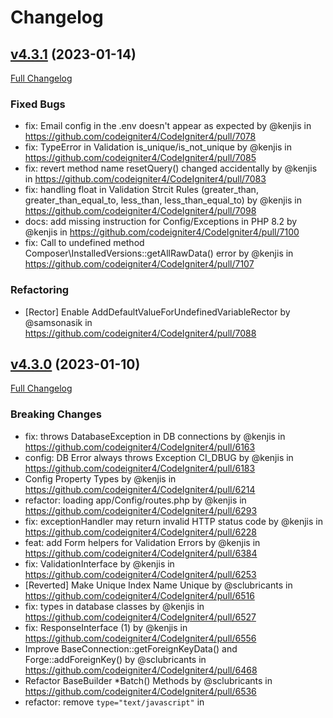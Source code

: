 # Changelog

## [v4.3.1](https://github.com/codeigniter4/CodeIgniter4/tree/v4.3.1) (2023-01-14)
[Full Changelog](https://github.com/codeigniter4/CodeIgniter4/compare/v4.3.0...v4.3.1)

### Fixed Bugs

* fix: Email config in the .env doesn't appear as expected by @kenjis in https://github.com/codeigniter4/CodeIgniter4/pull/7078
* fix: TypeError in Validation is_unique/is_not_unique by @kenjis in https://github.com/codeigniter4/CodeIgniter4/pull/7085
* fix: revert method name resetQuery() changed accidentally by @kenjis in https://github.com/codeigniter4/CodeIgniter4/pull/7083
* fix: handling float in Validation Strcit Rules (greater_than, greater_than_equal_to, less_than, less_than_equal_to) by @kenjis in https://github.com/codeigniter4/CodeIgniter4/pull/7098
* docs: add missing instruction for Config/Exceptions in PHP 8.2 by @kenjis in https://github.com/codeigniter4/CodeIgniter4/pull/7100
* fix: Call to undefined method Composer\InstalledVersions::getAllRawData() error by @kenjis in https://github.com/codeigniter4/CodeIgniter4/pull/7107

### Refactoring

* [Rector] Enable AddDefaultValueForUndefinedVariableRector by @samsonasik in https://github.com/codeigniter4/CodeIgniter4/pull/7088

## [v4.3.0](https://github.com/codeigniter4/CodeIgniter4/tree/v4.3.0) (2023-01-10)
[Full Changelog](https://github.com/codeigniter4/CodeIgniter4/compare/v4.2.12...v4.3.0)

### Breaking Changes

* fix: throws DatabaseException in DB connections by @kenjis in https://github.com/codeigniter4/CodeIgniter4/pull/6163
* config: DB Error always throws Exception CI_DBUG by @kenjis in https://github.com/codeigniter4/CodeIgniter4/pull/6183
* Config Property Types by @kenjis in https://github.com/codeigniter4/CodeIgniter4/pull/6214
* refactor: loading app/Config/routes.php by @kenjis in https://github.com/codeigniter4/CodeIgniter4/pull/6293
* fix: exceptionHandler may return invalid HTTP status code by @kenjis in https://github.com/codeigniter4/CodeIgniter4/pull/6228
* feat: add Form helpers for Validation Errors by @kenjis in https://github.com/codeigniter4/CodeIgniter4/pull/6384
* fix: ValidationInterface by @kenjis in https://github.com/codeigniter4/CodeIgniter4/pull/6253
* [Reverted] Make Unique Index Name Unique by @sclubricants in https://github.com/codeigniter4/CodeIgniter4/pull/6516
* fix: types in database classes by @kenjis in https://github.com/codeigniter4/CodeIgniter4/pull/6527
* fix: ResponseInterface (1) by @kenjis in https://github.com/codeigniter4/CodeIgniter4/pull/6556
* Improve BaseConnection::getForeignKeyData() and Forge::addForeignKey() by @sclubricants in https://github.com/codeigniter4/CodeIgniter4/pull/6468
* Refactor BaseBuilder *Batch() Methods by @sclubricants in https://github.com/codeigniter4/CodeIgniter4/pull/6536
* refactor: remove `type="text/javascript"` in <script> tag by @kenjis in https://github.com/codeigniter4/CodeIgniter4/pull/6606
* fix: ResponseInterface (2) by @kenjis in https://github.com/codeigniter4/CodeIgniter4/pull/6569
* Add ability to set index names by @sclubricants in https://github.com/codeigniter4/CodeIgniter4/pull/6552
* fix: MessageInterface inheritance by @MGatner in https://github.com/codeigniter4/CodeIgniter4/pull/6695
* fix: add missing getProtocolVersion() in MessageInterface by @kenjis in https://github.com/codeigniter4/CodeIgniter4/pull/6702
* Add Forge::processIndexes() to create indexes on existing table by @sclubricants in https://github.com/codeigniter4/CodeIgniter4/pull/6676
* fix: add missing ResultInterface::getNumRows() by @kenjis in https://github.com/codeigniter4/CodeIgniter4/pull/6778
* feat: add OutgoingRequestInterface by @kenjis in https://github.com/codeigniter4/CodeIgniter4/pull/6698
* fix: make Time immutable by @kenjis in https://github.com/codeigniter4/CodeIgniter4/pull/6771
* feat: disallow `Model::update()` without WHERE clause by @kenjis in https://github.com/codeigniter4/CodeIgniter4/pull/6883
* feat: do not throw exceptions during transactions by default by @kenjis in https://github.com/codeigniter4/CodeIgniter4/pull/6917
* fix: don't change the variable type and filter all values in JSON request by @michalsn in https://github.com/codeigniter4/CodeIgniter4/pull/6954

### Fixed Bugs

* fix: SecurityException's HTTP status code by @kenjis in https://github.com/codeigniter4/CodeIgniter4/pull/6408
* Fix UpsertTest::testUpsertWithMultipleSet by @sclubricants in https://github.com/codeigniter4/CodeIgniter4/pull/6692
* fix: support for assigning extra data for the view() method in controlled cells by @michalsn in https://github.com/codeigniter4/CodeIgniter4/pull/6681
* Fix testMode() with upsert() and getCompiledUpsert() by @sclubricants in https://github.com/codeigniter4/CodeIgniter4/pull/6697
* Fix BaseBuilder setAlias() and RawSql use with key value pairs by @sclubricants in https://github.com/codeigniter4/CodeIgniter4/pull/6741
* fix: BasePreparedQuery class to return boolean values for write-type queries by @michalsn in https://github.com/codeigniter4/CodeIgniter4/pull/6750
* fix: Time::now() does not respect timezone when using setTestNow() by @kenjis in https://github.com/codeigniter4/CodeIgniter4/pull/6752
* fix: remove CI_DEBUG check in Model by @kenjis in https://github.com/codeigniter4/CodeIgniter4/pull/6863
* fix: BaseBuilder::getOperator() doesn't recognize LIKE operator in array expression by @kenjis in https://github.com/codeigniter4/CodeIgniter4/pull/6986
* fix: Honeypot field appears when CSP is enabled by @kenjis in https://github.com/codeigniter4/CodeIgniter4/pull/7029

### Enhancements

* Feature: Adding StreamFilterTrait by @iRedds in https://github.com/codeigniter4/CodeIgniter4/pull/6112
* feat: add routes useSupportedLocalesOnly property by @pjsde in https://github.com/codeigniter4/CodeIgniter4/pull/6073
* Feat add events for insertBatch()/updateBatch() by @pjsde in https://github.com/codeigniter4/CodeIgniter4/pull/6125
* feat: improve namespaces command by @kenjis in https://github.com/codeigniter4/CodeIgniter4/pull/6142
* feat: add method to insert empty data in Model by @kenjis in https://github.com/codeigniter4/CodeIgniter4/pull/6109
* feat: Autoloader::sanitizeFilename() throws Exception by @kenjis in https://github.com/codeigniter4/CodeIgniter4/pull/6193
* Language: Make production error message translatable (replaces #6197) by @sba in https://github.com/codeigniter4/CodeIgniter4/pull/6235
* feat: add methods to modify files in Publisher by @kenjis in https://github.com/codeigniter4/CodeIgniter4/pull/6133
* SQLite3 Connection getIndexData() by @sclubricants in https://github.com/codeigniter4/CodeIgniter4/pull/6221
* feat: `spark filter:check` command by @kenjis in https://github.com/codeigniter4/CodeIgniter4/pull/6283
* feat: Encryption CI3 compatibility by @kenjis in https://github.com/codeigniter4/CodeIgniter4/pull/6277
* feat: `spark routes` shows route name by @kenjis in https://github.com/codeigniter4/CodeIgniter4/pull/6271
* error_404.php translation and design by @sba in https://github.com/codeigniter4/CodeIgniter4/pull/6288
* feat: make `CLI::input()` testable by @kenjis in https://github.com/codeigniter4/CodeIgniter4/pull/6335
* Feature for Timer to measure callable performance by @rumpfc in https://github.com/codeigniter4/CodeIgniter4/pull/6321
* feat: add IntBoolCast for Entity by @kenjis in https://github.com/codeigniter4/CodeIgniter4/pull/6348
* Add new method `promptByMultipleKeys()` in CLI class by @rivalarya in https://github.com/codeigniter4/CodeIgniter4/pull/6302
* Allow calling help info using `spark --help` by @paulbalandan in https://github.com/codeigniter4/CodeIgniter4/pull/6383
* feat: autoload helpers by @kenjis in https://github.com/codeigniter4/CodeIgniter4/pull/6397
* Add RawSql to BaseConnection->escape() by @sclubricants in https://github.com/codeigniter4/CodeIgniter4/pull/6332
* feat: add locale param to `route_to()` by @kenjis in https://github.com/codeigniter4/CodeIgniter4/pull/6448
* Postgre & SQLSRV - Should Never Have A Field Length For TEXT by @sclubricants in https://github.com/codeigniter4/CodeIgniter4/pull/6405
* [4.3] Fix tests. Changed StreamFilterTrait and CITestStreamFilter. by @iRedds in https://github.com/codeigniter4/CodeIgniter4/pull/6450
* Create Forge::dropPrimaryKey() by @sclubricants in https://github.com/codeigniter4/CodeIgniter4/pull/6488
* feat: add manual config for Composer package auto-discovery by @kenjis in https://github.com/codeigniter4/CodeIgniter4/pull/6503
* Added view() method to route collections by @kenjis in https://github.com/codeigniter4/CodeIgniter4/pull/6568
* When/WhenNot methods for db in a trait by @lonnieezell in https://github.com/codeigniter4/CodeIgniter4/pull/6574
* Allow Cells to be auto-located within */Cells directories by @lonnieezell in https://github.com/codeigniter4/CodeIgniter4/pull/6601
* Decamelize function by @lonnieezell in https://github.com/codeigniter4/CodeIgniter4/pull/6615
* feat: Controlled Cells by @lonnieezell in https://github.com/codeigniter4/CodeIgniter4/pull/6620
* Allow HTTP/3 to work and not be blocked. by @lonnieezell in https://github.com/codeigniter4/CodeIgniter4/pull/6595
* feat: add method to disable controller filters by @kenjis in https://github.com/codeigniter4/CodeIgniter4/pull/6652
* feat: implementation option http2 in `CURLRequest` by @ddevsr in https://github.com/codeigniter4/CodeIgniter4/pull/6679
* Add BaseBuilder::upsert() and BaseBuilder::upsertBatch() by @sclubricants in https://github.com/codeigniter4/CodeIgniter4/pull/6600
* Deallocate prepared statements by @fpoy in https://github.com/codeigniter4/CodeIgniter4/pull/6665
* feat: Check logs against parts of the message only by @paulbalandan in https://github.com/codeigniter4/CodeIgniter4/pull/6704
* feat: Opt-in logging of deprecations by @paulbalandan in https://github.com/codeigniter4/CodeIgniter4/pull/6705
* feat: void element tags in helpers are selectable between `>` and `/>` by @ddevsr in https://github.com/codeigniter4/CodeIgniter4/pull/6789
* feat: add $allowedHostnames for multiple domain support by @kenjis in https://github.com/codeigniter4/CodeIgniter4/pull/6785
* new make:cell command  by @lonnieezell in https://github.com/codeigniter4/CodeIgniter4/pull/6864
* Add BaseBuilder::deleteBatch() by @sclubricants in https://github.com/codeigniter4/CodeIgniter4/pull/6734
* Update Kint to 5.0.1 by @kenjis in https://github.com/codeigniter4/CodeIgniter4/pull/6893
* Add `is_windows()` global function by @paulbalandan in https://github.com/codeigniter4/CodeIgniter4/pull/6884
* fix: HTML output by @kenjis in https://github.com/codeigniter4/CodeIgniter4/pull/6899
* feat: add SQLite3 Config busyTimeout by @kenjis in https://github.com/codeigniter4/CodeIgniter4/pull/6939
* insertBatch updateBatch upsertBatch deleteBatch from query by @sclubricants in https://github.com/codeigniter4/CodeIgniter4/pull/6689
* feat: add IncomingRequest::getRawInputVar() method by @michalsn in https://github.com/codeigniter4/CodeIgniter4/pull/6943
* feat: add closure validation rule by @kenjis in https://github.com/codeigniter4/CodeIgniter4/pull/6951
* refactor: add Config\Session by @kenjis in https://github.com/codeigniter4/CodeIgniter4/pull/6989
* feat: add IncomingRequest::is() method by @kenjis in https://github.com/codeigniter4/CodeIgniter4/pull/6995
* feat: `spark routes` option to sort by handler by @kenjis in https://github.com/codeigniter4/CodeIgniter4/pull/7015

### Refactoring

* Extracting the call handler for Spark commands from kernel. by @iRedds in https://github.com/codeigniter4/CodeIgniter4/pull/6110
* chore: move Kint to `require-dev` by @kenjis in https://github.com/codeigniter4/CodeIgniter4/pull/6449
* Improve `BaseBuilder::updateBatch()` SQL by @sclubricants in https://github.com/codeigniter4/CodeIgniter4/pull/6373
* refactor: to fix psalm errors by @kenjis in https://github.com/codeigniter4/CodeIgniter4/pull/6535
* Add template types to `Connection` by @paulbalandan in https://github.com/codeigniter4/CodeIgniter4/pull/6709
* refactor: around URI by @kenjis in https://github.com/codeigniter4/CodeIgniter4/pull/6784
* Add template types to Result by @paulbalandan in https://github.com/codeigniter4/CodeIgniter4/pull/6749
* refactor: make now() testable by @kenjis in https://github.com/codeigniter4/CodeIgniter4/pull/6753
* refactor: remove Workaround for Faker deprecation errors in PHP 8.2 by @kenjis in https://github.com/codeigniter4/CodeIgniter4/pull/6987
* refactor: to fix psalm error by @kenjis in https://github.com/codeigniter4/CodeIgniter4/pull/6999

## [v4.2.12](https://github.com/codeigniter4/CodeIgniter4/tree/v4.2.12) (2023-01-09)
[Full Changelog](https://github.com/codeigniter4/CodeIgniter4/compare/v4.2.11...v4.2.12)

### Fixed Bugs
* docs: fix request.rst by @kenjis in https://github.com/codeigniter4/CodeIgniter4/pull/7014
* fix: `link_tag()` missing `type="application/rss+xml"` by @kenjis in https://github.com/codeigniter4/CodeIgniter4/pull/7022
* fix: Request::getIPaddress() causes error on CLI by @kenjis in https://github.com/codeigniter4/CodeIgniter4/pull/7030
* docs: fix upgrade_database.rst by @kenjis in https://github.com/codeigniter4/CodeIgniter4/pull/7036
* fix: `spark migrate:status` shows incorrect filename when format is `Y_m_d_His_` by @kenjis in https://github.com/codeigniter4/CodeIgniter4/pull/7038
* fix: Model::save() object when useAutoIncrement is disabled by @michalsn in https://github.com/codeigniter4/CodeIgniter4/pull/7042
* fix: define of STDOUT in CLI init() method by @jozefrebjak in https://github.com/codeigniter4/CodeIgniter4/pull/7052
* fix: change `getFile()` function of \CodeIgniter\Events\Events to static. by @ping-yee in https://github.com/codeigniter4/CodeIgniter4/pull/7046
* fix: [Email] add fallback to use gethostname() by @kenjis in https://github.com/codeigniter4/CodeIgniter4/pull/7053
* Fixing bug with legacy autoRoute when testing by @baycik in https://github.com/codeigniter4/CodeIgniter4/pull/7060

### Refactoring
* refactor: RequestTrait by rector by @kenjis in https://github.com/codeigniter4/CodeIgniter4/pull/7006
* refactor: update sass output by @kenjis in https://github.com/codeigniter4/CodeIgniter4/pull/7026

## [v4.2.11](https://github.com/codeigniter4/CodeIgniter4/tree/v4.2.11) (2022-12-21)
[Full Changelog](https://github.com/codeigniter4/CodeIgniter4/compare/v4.2.10...v4.2.11)

### SECURITY
* *Attackers may spoof IP address when using proxy* was fixed. See the [Security advisory](https://github.com/codeigniter4/CodeIgniter4/security/advisories/GHSA-ghw3-5qvm-3mqc) for more information.
* *Potential Session Handlers Vulnerability* was fixed. See the [Security advisory](https://github.com/codeigniter4/CodeIgniter4/security/advisories/GHSA-6cq5-8cj7-g558) for more information.

### Fixed Bugs
* fix:  Request::getIPAddress() by @kenjis in https://github.com/codeigniter4/CodeIgniter4/pull/6820
* fix: Model cannot insert when $useAutoIncrement is false by @kenjis in https://github.com/codeigniter4/CodeIgniter4/pull/6827
* fix: View Parser regexp does not support UTF-8 by @kenjis in https://github.com/codeigniter4/CodeIgniter4/pull/6835
* Handle key generation when key is not present in .env by @paulbalandan in https://github.com/codeigniter4/CodeIgniter4/pull/6839
* Fix: Controller Test withBody() by @MGatner in https://github.com/codeigniter4/CodeIgniter4/pull/6843
* fix: body assigned via options array in CURLRequest class by @michalsn in https://github.com/codeigniter4/CodeIgniter4/pull/6854
* Fix CreateDatabase leaving altered database config in connection by @paulbalandan in https://github.com/codeigniter4/CodeIgniter4/pull/6856
* fix: cast to string all values except arrays in Header class by @michalsn in https://github.com/codeigniter4/CodeIgniter4/pull/6862
* add missing @method Query grouping in Model by @paul45 in https://github.com/codeigniter4/CodeIgniter4/pull/6874
* fix: `composer update` might cause error "Failed to open directory" by @LeMyst in https://github.com/codeigniter4/CodeIgniter4/pull/6833
* fix: required PHP extentions by @kenjis in https://github.com/codeigniter4/CodeIgniter4/pull/6897
* fix: Use Services for the FeatureTestTrait request. by @lonnieezell in https://github.com/codeigniter4/CodeIgniter4/pull/6966
* fix: FileLocator::locateFile() bug with a similar namespace name by @michalsn in https://github.com/codeigniter4/CodeIgniter4/pull/6964
* fix: socket connection in RedisHandler class by @michalsn in https://github.com/codeigniter4/CodeIgniter4/pull/6972
* fix: `spark namespaces` cannot show a namespace with mutilple paths by @kenjis in https://github.com/codeigniter4/CodeIgniter4/pull/6977
* fix: Undefined constant "CodeIgniter\Debug\VENDORPATH" by @kenjis in https://github.com/codeigniter4/CodeIgniter4/pull/6985
* fix: large HTTP input crashes framework by @kenjis in https://github.com/codeigniter4/CodeIgniter4/pull/6984
* fix: empty paths for `rewrite.php` by @datamweb in https://github.com/codeigniter4/CodeIgniter4/pull/6991
* fix: `PHPStan` $cols not defined in `CLI` by @ddevsr in https://github.com/codeigniter4/CodeIgniter4/pull/6994
* Fix MigrationRunnerTest for Windows by @paulbalandan in https://github.com/codeigniter4/CodeIgniter4/pull/6855
* fix: turn off `Xdebug` note when running phpstan by @ddevsr in https://github.com/codeigniter4/CodeIgniter4/pull/6851
* Fix ShowTableInfoTest to pass on Windows by @paulbalandan in https://github.com/codeigniter4/CodeIgniter4/pull/6853
* Fix MigrateStatusTest for Windows by @paulbalandan in https://github.com/codeigniter4/CodeIgniter4/pull/6866
* Fix ShowTableInfoTest when migration records are numerous by @paulbalandan in https://github.com/codeigniter4/CodeIgniter4/pull/6868
* Fix CreateDatabaseTest to not leave database by @paulbalandan in https://github.com/codeigniter4/CodeIgniter4/pull/6867
* Fix coverage merge warning by @paulbalandan in https://github.com/codeigniter4/CodeIgniter4/pull/6885
* fix: replace tabs to spaces  by @zl59503020 in https://github.com/codeigniter4/CodeIgniter4/pull/6898
* fix: slack links by @kenjis in https://github.com/codeigniter4/CodeIgniter4/pull/6907
* Fix typo in database/queries.rst by @philFernandez in https://github.com/codeigniter4/CodeIgniter4/pull/6920
* Fix testInsertWithSetAndEscape to make not time dependent by @sclubricants in https://github.com/codeigniter4/CodeIgniter4/pull/6974
* fix: remove unnecessary global variables in rewrite.php by @kenjis in https://github.com/codeigniter4/CodeIgniter4/pull/6973

## [v4.2.10](https://github.com/codeigniter4/CodeIgniter4/tree/v4.2.10) (2022-11-05)
[Full Changelog](https://github.com/codeigniter4/CodeIgniter4/compare/v4.2.9...v4.2.10)

### Fixed Bugs
* docs: fix PHPDoc types in Session by @kenjis in https://github.com/codeigniter4/CodeIgniter4/pull/6796
* fix: output "0" at the end of toolbar js when Kint::$enabled_mode is false by @kenjis in https://github.com/codeigniter4/CodeIgniter4/pull/6809

### Refactoring
* Refactor assertHeaderEmitted and assertHeaderNotEmitted by @paulbalandan in https://github.com/codeigniter4/CodeIgniter4/pull/6806
* fix: variable types for PHPStan 1.9.0 by @kenjis in https://github.com/codeigniter4/CodeIgniter4/pull/6810

## [v4.2.9](https://github.com/codeigniter4/CodeIgniter4/tree/v4.2.9) (2022-10-30)
[Full Changelog](https://github.com/codeigniter4/CodeIgniter4/compare/v4.2.8...v4.2.9)

**Hotfix release to fix PHPUnit errors (see https://github.com/codeigniter4/CodeIgniter4/pull/6794)**

## [v4.2.8](https://github.com/codeigniter4/CodeIgniter4/tree/v4.2.8) (2022-10-30)
[Full Changelog](https://github.com/codeigniter4/CodeIgniter4/compare/v4.2.7...v4.2.8)

### Fixed Bugs
* Fix DotEnv class turning `export` to empty string by @paulbalandan in https://github.com/codeigniter4/CodeIgniter4/pull/6625
* Remove unneeded `$logger` property in `Session` by @paulbalandan in https://github.com/codeigniter4/CodeIgniter4/pull/6647
* fix: Add missing CLIRequest::getCookie() by @sclubricants in https://github.com/codeigniter4/CodeIgniter4/pull/6646
* fix: routes registration bug by @kenjis in https://github.com/codeigniter4/CodeIgniter4/pull/6644
* Bug: showError in CLI/BaseCommand use hardcoded error view path by @fpoy in https://github.com/codeigniter4/CodeIgniter4/pull/6657
* fix: getGetPost() and getPostGet() when index is null by @michalsn in https://github.com/codeigniter4/CodeIgniter4/pull/6675
* fix: add missing methods to BaseConnection by @kenjis in https://github.com/codeigniter4/CodeIgniter4/pull/6712
* fix: bug that esc() accepts invalid context '0' by @kenjis in https://github.com/codeigniter4/CodeIgniter4/pull/6722
* fix: [Postgres] reset binds when replace() method is called multiple times in the context by @michalsn in https://github.com/codeigniter4/CodeIgniter4/pull/6728
* fix: [SQLSRV] _getResult() return object for preparedQuery class by @michalsn in https://github.com/codeigniter4/CodeIgniter4/pull/6718
* Fix error handler callback by @paulbalandan in https://github.com/codeigniter4/CodeIgniter4/pull/6724
* bug: Supply mixin for TestResponse by @MGatner in https://github.com/codeigniter4/CodeIgniter4/pull/6756
* fix: CodeIgniter::run() doesn't respect $returnResponse by @kenjis in https://github.com/codeigniter4/CodeIgniter4/pull/6737
* Bug: ResponseTest::testSetLastModifiedWithDateTimeObject depends on time by @fpoy in https://github.com/codeigniter4/CodeIgniter4/pull/6683
* fix: workaround for Faker deprecation errors in PHP 8.2 by @kenjis in https://github.com/codeigniter4/CodeIgniter4/pull/6758
* Add .gitattributes to framework by @totoprayogo1916 in https://github.com/codeigniter4/CodeIgniter4/pull/6774
* Delete admin/module directory by @paulbalandan in https://github.com/codeigniter4/CodeIgniter4/pull/6775

## [v4.2.7](https://github.com/codeigniter4/CodeIgniter4/tree/v4.2.7) (2022-10-06)
[Full Changelog](https://github.com/codeigniter4/CodeIgniter4/compare/v4.2.6...v4.2.7)

### SECURITY
* *Secure or HttpOnly flag set in Config\Cookie is not reflected in Cookies issued* was fixed. See the [Security advisory](https://github.com/codeigniter4/CodeIgniter4/security/advisories/GHSA-745p-r637-7vvp) for more information.

### Breaking Changes
* fix: make Time::__toString() database-compatible on any locale by @kenjis in https://github.com/codeigniter4/CodeIgniter4/pull/6461
* fix: set_cookie() does not use Config\Cookie values by @kenjis in https://github.com/codeigniter4/CodeIgniter4/pull/6544
* fix: `required_without` rule logic in `Validation` class. by @ping-yee in https://github.com/codeigniter4/CodeIgniter4/pull/6589

### Fixed Bugs
* fix: typos in messages in Language/en/Email.php by @kenjis in https://github.com/codeigniter4/CodeIgniter4/pull/6517
* fix: table attribute cannot applied on td element by @ddevsr in https://github.com/codeigniter4/CodeIgniter4/pull/6538
* add: set up "script_name" to handle every request by index.php file. by @ping-yee in https://github.com/codeigniter4/CodeIgniter4/pull/6522
* fix: CSP autoNonce = false by @kenjis in https://github.com/codeigniter4/CodeIgniter4/pull/6570
* fix: inconsistent new line view in `date_helper` by @ddevsr in https://github.com/codeigniter4/CodeIgniter4/pull/6582
* fix: safe_mailto() does not work with CSP by @kenjis in https://github.com/codeigniter4/CodeIgniter4/pull/6604
* fix: script_tag() does not work with CSP by @kenjis in https://github.com/codeigniter4/CodeIgniter4/pull/6611
* fix: `$cleanValidationRules` does not work in Model updates by @kenjis in https://github.com/codeigniter4/CodeIgniter4/pull/6588
* Fixed a bug that URLs with trailing newlines do not become invalid in validation. by @ytetsuro in https://github.com/codeigniter4/CodeIgniter4/pull/6618
* fix: missing `valid_json` in Validation Language by @ddevsr in https://github.com/codeigniter4/CodeIgniter4/pull/6624
* fix: default values for Session Redis Handler by @kenjis in https://github.com/codeigniter4/CodeIgniter4/pull/6614

### Enhancements
* Update coding-standards version by @paulbalandan in https://github.com/codeigniter4/CodeIgniter4/pull/6537
* chore: update ThirdParty Kint to 4.2.2 by @kenjis in https://github.com/codeigniter4/CodeIgniter4/pull/6583

### Refactoring
* Refactor: CodeIgniter::generateCacheName() by @iRedds in https://github.com/codeigniter4/CodeIgniter4/pull/6498
* refactor: replace `global $app` with Services by @ping-yee in https://github.com/codeigniter4/CodeIgniter4/pull/6524
* refactor: small refactoring in view() by @kenjis in https://github.com/codeigniter4/CodeIgniter4/pull/6546
* refactor: replace utf8_encode() with mb_convert_encoding() by @kenjis in https://github.com/codeigniter4/CodeIgniter4/pull/6564
* refactor: make $precision int in View Filter round by @kenjis in https://github.com/codeigniter4/CodeIgniter4/pull/6566

## [v4.2.6](https://github.com/codeigniter4/CodeIgniter4/tree/v4.2.6) (2022-09-04)
[Full Changelog](https://github.com/codeigniter4/CodeIgniter4/compare/v4.2.5...v4.2.6)

### Fixed Bugs
* fix: AssertionError occurs when using Validation in CLI by @daycry in https://github.com/codeigniter4/CodeIgniter4/pull/6452
* fix: [Validation] JSON data may cause "Array to string conversion" error by @kenjis in https://github.com/codeigniter4/CodeIgniter4/pull/6467
* Fix fatal error gets turned to `0` severity on shutdown handler by @paulbalandan in https://github.com/codeigniter4/CodeIgniter4/pull/6472
* Fix redis cache increment/decrement methods by @paulbalandan in https://github.com/codeigniter4/CodeIgniter4/pull/6473
* Fix broken caching system when array of allowed parameters used by @JavaDeveloperKiev in https://github.com/codeigniter4/CodeIgniter4/pull/6475
* fix: Strict Validation Rules greater_than/less_than by @kenjis in https://github.com/codeigniter4/CodeIgniter4/pull/6492

### Refactoring
* refactor: fix PHPStan errors by @kenjis in https://github.com/codeigniter4/CodeIgniter4/pull/6470
* Bump `friendsofphp/php-cs-fixer` to `~3.11.0` by @paulbalandan in https://github.com/codeigniter4/CodeIgniter4/pull/6471
* Fix overlooked coding style violations by @paulbalandan in https://github.com/codeigniter4/CodeIgniter4/pull/6491

## [v4.2.5](https://github.com/codeigniter4/CodeIgniter4/tree/v4.2.5) (2022-08-28)
[Full Changelog](https://github.com/codeigniter4/CodeIgniter4/compare/v4.2.4...v4.2.5)

### Breaking Changes
* Add $cached param to BaseConnection::tableExists() by @sclubricants in https://github.com/codeigniter4/CodeIgniter4/pull/6364
* Fix validation custom error asterisk field by @ping-yee in https://github.com/codeigniter4/CodeIgniter4/pull/6378

### Fixed Bugs
* fix: Email class may not log an error when it fails to send by @kenjis in https://github.com/codeigniter4/CodeIgniter4/pull/6362
* fix: Response::download() causes TypeError by @kenjis in https://github.com/codeigniter4/CodeIgniter4/pull/6361
* fix: command usages by @kenjis in https://github.com/codeigniter4/CodeIgniter4/pull/6402
* Fix: The subquery adds a prefix for the table alias. by @iRedds in https://github.com/codeigniter4/CodeIgniter4/pull/6390
* Fix Sqlite Table::createTable() by @sclubricants in https://github.com/codeigniter4/CodeIgniter4/pull/6396
* docs: add missing `@method` `groupBy()` in Model by @kenjis in https://github.com/codeigniter4/CodeIgniter4/pull/6433
* fix: CLIRequest Erros in CLI by @kenjis in https://github.com/codeigniter4/CodeIgniter4/pull/6421
* fix: Call to undefined method CodeIgniter\HTTP\CLIRequest::getLocale() by @kenjis in https://github.com/codeigniter4/CodeIgniter4/pull/6442

### Enhancements
* chore: update Kint to 4.2.0 by @kenjis in https://github.com/codeigniter4/CodeIgniter4/pull/6436

### Refactoring
* refactor: add test for DownloadResponse by @kenjis in https://github.com/codeigniter4/CodeIgniter4/pull/6375
* refactor: ValidationTest by @kenjis in https://github.com/codeigniter4/CodeIgniter4/pull/6382
* refactor: remove unused `_parent_name` in BaseBuilder::objectToArray() by @kenjis in https://github.com/codeigniter4/CodeIgniter4/pull/6427
* Remove unneeded abstract `handle()` method by @paulbalandan in https://github.com/codeigniter4/CodeIgniter4/pull/6434

## [v4.2.4](https://github.com/codeigniter4/CodeIgniter4/tree/v4.2.4) (2022-08-13)
[Full Changelog](https://github.com/codeigniter4/CodeIgniter4/compare/v4.2.3...v4.2.4)

**Hotfix release to fix download errors (see https://github.com/codeigniter4/CodeIgniter4/pull/6361)**

## [v4.2.3](https://github.com/codeigniter4/CodeIgniter4/tree/v4.2.3) (2022-08-06)
[Full Changelog](https://github.com/codeigniter4/CodeIgniter4/compare/v4.2.2...v4.2.3)

* SECURITY: Improve CSRF protection (for Shield CSRF security fix)

## [v4.2.2](https://github.com/codeigniter4/CodeIgniter4/tree/v4.2.2) (2022-08-05)
[Full Changelog](https://github.com/codeigniter4/CodeIgniter4/compare/v4.2.1...v4.2.2)

### Breaking Changes
* fix: when running on CLI, two Request objects were used in the system by @kenjis in https://github.com/codeigniter4/CodeIgniter4/pull/6089
* fix: Builder insert()/update() does not accept an object by @kenjis in https://github.com/codeigniter4/CodeIgniter4/pull/6216
* fix: create table if not exists when indexes already exist by @sclubricants in https://github.com/codeigniter4/CodeIgniter4/pull/6249
* fix: page cache saves Response data before running after filters by @kenjis in https://github.com/codeigniter4/CodeIgniter4/pull/6282
* fix: random_string('crypto') may return string less than $len or ErrorException by @kenjis in https://github.com/codeigniter4/CodeIgniter4/pull/6334

### Fixed Bugs
* Fixed: BaseBuilder increment/decrement do not reset state after a query by @iRedds in https://github.com/codeigniter4/CodeIgniter4/pull/6146
* fix: SQLite3\Connection\getIndexData() error by @kenjis in https://github.com/codeigniter4/CodeIgniter4/pull/6152
* fix: `is_image` causes PHP 8.1 deprecated error by @kenjis in https://github.com/codeigniter4/CodeIgniter4/pull/6157
* fix: prepared query is executed when using QueryBuilder by @kenjis in https://github.com/codeigniter4/CodeIgniter4/pull/6164
* fix: Time::getAge() calculation by @kenjis in https://github.com/codeigniter4/CodeIgniter4/pull/6159
* fix: Session cookies are sent twice with Ajax by @kenjis in https://github.com/codeigniter4/CodeIgniter4/pull/6167
* fix: QueryBuilder breaks select when escape is false by @kenjis in https://github.com/codeigniter4/CodeIgniter4/pull/5118
* fix: PHPDoc return type in ControllerTestTrait methods by @iRedds in https://github.com/codeigniter4/CodeIgniter4/pull/6168
* fix: `$routes->group('/', ...)` creates the route `foo///bar` by @kenjis in https://github.com/codeigniter4/CodeIgniter4/pull/6186
* fix: use lang('HTTP.pageNotFound') on production 404 page by @kenjis in https://github.com/codeigniter4/CodeIgniter4/pull/6202
* fix: BaseConnection may create dynamic property by @kenjis in https://github.com/codeigniter4/CodeIgniter4/pull/6198
* fix: Email SMTP may throw Uncaught ErrorException by @kenjis in https://github.com/codeigniter4/CodeIgniter4/pull/6184
* fix: CSP reportOnly behavior by @kenjis in https://github.com/codeigniter4/CodeIgniter4/pull/6201
* fix: lang() causes Error on CLI by @kenjis in https://github.com/codeigniter4/CodeIgniter4/pull/6209
* fix: multiple pagers with models do not work by @kenjis in https://github.com/codeigniter4/CodeIgniter4/pull/6211
* fix: tweak empty line output of `spark db:table` by @kenjis in https://github.com/codeigniter4/CodeIgniter4/pull/6215
* fix:  custom validation error is cleared when calling setRule() twice by @kenjis in https://github.com/codeigniter4/CodeIgniter4/pull/6241
* Fix: Validation of fields with a leading asterisk. by @iRedds in https://github.com/codeigniter4/CodeIgniter4/pull/6243
* fix: Call to undefined method CodeIgniter\Pager\PagerRenderer::getDetails() by @kenjis in https://github.com/codeigniter4/CodeIgniter4/pull/6251
* fix: exceptionHandler may cause HTTPException: Unknown HTTP status code by @kenjis in https://github.com/codeigniter4/CodeIgniter4/pull/6254
* fix: invalid INSERT/DELETE query when Query Builder uses table alias by @kenjis in https://github.com/codeigniter4/CodeIgniter4/pull/5376
* fix: Add db port entry into env file. by @nalakapws in https://github.com/codeigniter4/CodeIgniter4/pull/6250
* fix: update `.gitattributes` by @totoprayogo1916 in https://github.com/codeigniter4/CodeIgniter4/pull/6256
* fix: format_number() can't be used on CLI by @kenjis in https://github.com/codeigniter4/CodeIgniter4/pull/6263
* fix: add parameter checking for max_size by @kenjis in https://github.com/codeigniter4/CodeIgniter4/pull/6261
* fix: route name is not displayed in Exception message by @kenjis in https://github.com/codeigniter4/CodeIgniter4/pull/6269
* fix: `spark routes` shows 404 error when using regex by @kenjis in https://github.com/codeigniter4/CodeIgniter4/pull/6279
* fix: Entity::hasChanged() returns wrong result to mapped property  by @kenjis in https://github.com/codeigniter4/CodeIgniter4/pull/6285
* fix: unable to add more than one file to FileCollection constructor by @kenjis in https://github.com/codeigniter4/CodeIgniter4/pull/6291
* fix: Security::derandomize() may cause hex2bin() error by @kenjis in https://github.com/codeigniter4/CodeIgniter4/pull/6292
* fix: use getenv() instead of $_SERVER in detectEnvironment() by @fcosrno in https://github.com/codeigniter4/CodeIgniter4/pull/6257
* fix: OCI8 uses deprecated Entity by @kenjis in https://github.com/codeigniter4/CodeIgniter4/pull/6323
* fix: Parse error occurs before PHP version check by @kenjis in https://github.com/codeigniter4/CodeIgniter4/pull/6327
* fix:  404 page might display Exception message in production environment by @kenjis in https://github.com/codeigniter4/CodeIgniter4/pull/6333

### Refactoring
* refactor: replace $e->getMessage() with $e in log_message() by @kenjis in https://github.com/codeigniter4/CodeIgniter4/pull/6182
* refactor: add CompleteDynamicPropertiesRector by @kenjis in https://github.com/codeigniter4/CodeIgniter4/pull/6187
* refactor: debug toolbar by @kenjis in https://github.com/codeigniter4/CodeIgniter4/pull/6272
* refactor: Exception exit code by @kenjis in https://github.com/codeigniter4/CodeIgniter4/pull/6286
* chore: Remove Vagrant by @kenjis in https://github.com/codeigniter4/CodeIgniter4/pull/6314
* refactor: CSRF protection by @kenjis in https://github.com/codeigniter4/CodeIgniter4/pull/6320

## [v4.2.1](https://github.com/codeigniter4/CodeIgniter4/tree/v4.2.1) (2022-06-16)
[Full Changelog](https://github.com/codeigniter4/CodeIgniter4/compare/v4.2.0...v4.2.1)

### Breaking Changes
* Fix MIME guessing of extension from type by @paulbalandan in https://github.com/codeigniter4/CodeIgniter4/pull/6059
* fix: get_cookie() may not use the cookie prefix by @kenjis in https://github.com/codeigniter4/CodeIgniter4/pull/6082

### Fixed Bugs
* fix: get_cookie() does not take Config\Cookie::$prefix by @kenjis in https://github.com/codeigniter4/CodeIgniter4/pull/6080
* fix: session cookie name bug by @kenjis in https://github.com/codeigniter4/CodeIgniter4/pull/6091
* fix: Session Handlers do not take Config\Cookie by @kenjis in https://github.com/codeigniter4/CodeIgniter4/pull/6081
* fix: reverse routing does not work with full classname starting with `\` by @kenjis in https://github.com/codeigniter4/CodeIgniter4/pull/6104
* fix: insert error message in QueryBuilder by @kenjis in https://github.com/codeigniter4/CodeIgniter4/pull/6108
* fix: `spark routes` shows "ERROR: 404" by @kenjis in https://github.com/codeigniter4/CodeIgniter4/pull/6098
* fix: Time::setTestNow() does not work with fa Locale by @kenjis in https://github.com/codeigniter4/CodeIgniter4/pull/6116
* fix: `migrate --all` causes `Class "SQLite3" not found` error by @kenjis in https://github.com/codeigniter4/CodeIgniter4/pull/6117
* fix: event DBQuery is not fired on failed query when DBDebug is true by @kenjis in https://github.com/codeigniter4/CodeIgniter4/pull/6127
* fix: `Time::humanize()` causes error with ar locale by @kenjis in https://github.com/codeigniter4/CodeIgniter4/pull/6120
* Fix decorators by @lonnieezell in https://github.com/codeigniter4/CodeIgniter4/pull/6090
* Fix lost error message by test when after testInsertResultFail. by @ytetsuro in https://github.com/codeigniter4/CodeIgniter4/pull/6113
* test: fix forgetting to restore DBDebug value by @kenjis in https://github.com/codeigniter4/CodeIgniter4/pull/6115

### Refactoring
* Apply AutoRouterImproved::translateURIDashes() by @pjsde in https://github.com/codeigniter4/CodeIgniter4/pull/6084
* Remove useless catch by @paulbalandan in https://github.com/codeigniter4/CodeIgniter4/pull/6095
* Move preload.php example to starter app by @samsonasik in https://github.com/codeigniter4/CodeIgniter4/pull/6088
* style: compile sass by @kenjis in https://github.com/codeigniter4/CodeIgniter4/pull/6099

## [v4.2.0](https://github.com/codeigniter4/CodeIgniter4/tree/v4.2.0) (2022-06-03)
[Full Changelog](https://github.com/codeigniter4/CodeIgniter4/compare/v4.1.9...v4.2.0)

### Breaking Changes
* Validation: support placeholders for anything by @paulbalandan in https://github.com/codeigniter4/CodeIgniter4/pull/5545
* Fix: Validation. Error key for field with asterisk by @iRedds in https://github.com/codeigniter4/CodeIgniter4/pull/5609
* Improve exception logging by @paulbalandan in https://github.com/codeigniter4/CodeIgniter4/pull/5684
* fix: spark can't use options on PHP 7.4 by @kenjis in https://github.com/codeigniter4/CodeIgniter4/pull/5836
* fix: [Autoloader] Composer classmap usage by @kenjis in https://github.com/codeigniter4/CodeIgniter4/pull/5850
* fix: using multiple CLI::color() in CLI::write() outputs strings with wrong color by @kenjis in https://github.com/codeigniter4/CodeIgniter4/pull/5893
* refactor: [Router] extract a class for auto-routing by @kenjis in https://github.com/codeigniter4/CodeIgniter4/pull/5877
* feat: Debugbar request microtime by @kenjis in https://github.com/codeigniter4/CodeIgniter4/pull/5958
* refactor: `system/bootstrap.php` only loads files and registers autoloader by @kenjis in https://github.com/codeigniter4/CodeIgniter4/pull/5972
* fix: `dot_array_search()` unexpected behavior by @kenjis in https://github.com/codeigniter4/CodeIgniter4/pull/5940
* feat: QueryBuilder join() raw SQL string support by @kenjis in https://github.com/codeigniter4/CodeIgniter4/pull/5875
* fix: change BaseService::reset() $initAutoloader to true by default by @kenjis in https://github.com/codeigniter4/CodeIgniter4/pull/6020

### Fixed Bugs
* chore: update admin/framework/composer.json Kint by @kenjis in https://github.com/codeigniter4/CodeIgniter4/pull/5531
* fix: BaseConnection::getConnectDuration() number_format(): Passing null to parameter by @kenjis in https://github.com/codeigniter4/CodeIgniter4/pull/5536
* Fix: Debug toolbar selectors by @iRedds in https://github.com/codeigniter4/CodeIgniter4/pull/5544
* Fix: Toolbar. ciDebugBar.showTab() context. by @iRedds in https://github.com/codeigniter4/CodeIgniter4/pull/5554
* Refactor Database Collector display by @paulbalandan in https://github.com/codeigniter4/CodeIgniter4/pull/5553
* fix: add missing Migration lang item by @kenjis in https://github.com/codeigniter4/CodeIgniter4/pull/5557
* feat: add Validation Strict Rules by @kenjis in https://github.com/codeigniter4/CodeIgniter4/pull/5445
* fix: `Time::createFromTimestamp()` sets incorrect time when specifying timezone by @totoprayogo1916 in https://github.com/codeigniter4/CodeIgniter4/pull/5588
* fix: Entity's isset() and unset() by @kenjis in https://github.com/codeigniter4/CodeIgniter4/pull/5497
* Fix: Deletion timestamp of the Model is updated when a record that has been soft-deleted is deleted again by @iRedds in https://github.com/codeigniter4/CodeIgniter4/pull/5578
* Fix: Added alias escaping in subquery by @iRedds in https://github.com/codeigniter4/CodeIgniter4/pull/5601
* fix: spark migrate:status does not show status with different namespaces by @kenjis in https://github.com/codeigniter4/CodeIgniter4/pull/5605
* BaseService - Use lowercase key in resetSingle by @najdanovicivan in https://github.com/codeigniter4/CodeIgniter4/pull/5596
* Fix `array_flatten_with_dots` ignores empty array values by @paulbalandan in https://github.com/codeigniter4/CodeIgniter4/pull/5606
* fix: debug toolbar Routes Params output by @kenjis in https://github.com/codeigniter4/CodeIgniter4/pull/5619
* fix: DownloadResponse memory leak by @kenjis in https://github.com/codeigniter4/CodeIgniter4/pull/5623
* fix: spark does not show Exception by @kenjis in https://github.com/codeigniter4/CodeIgniter4/pull/5638
* fix: Config CSRF $redirect does not work by @kenjis in https://github.com/codeigniter4/CodeIgniter4/pull/5665
* fix: do not call header() if headers have already been sent by @kenjis in https://github.com/codeigniter4/CodeIgniter4/pull/5680
* fix: $routes->setDefaultMethod() does not work by @kenjis in https://github.com/codeigniter4/CodeIgniter4/pull/5682
* fix: debug toolbar vars response headers includes request headers by @zl59503020 in https://github.com/codeigniter4/CodeIgniter4/pull/5701
* fix: 404 override controller does not output Response object body by @kenjis in https://github.com/codeigniter4/CodeIgniter4/pull/5703
* fix: auto routes incorrectly display route filters with GET method by @kenjis in https://github.com/codeigniter4/CodeIgniter4/pull/5712
* fix: Model::paginate() missing argument $group by @kenjis in https://github.com/codeigniter4/CodeIgniter4/pull/5699
* Fix options are not passed to Command $params by @kenjis in https://github.com/codeigniter4/CodeIgniter4/pull/5206
* fix: forceGlobalSecureRequests break URI schemes other than HTTP by @kenjis in https://github.com/codeigniter4/CodeIgniter4/pull/5730
* fix: TypeError when `$tokenRandomize = true` and no token posted by @kenjis in https://github.com/codeigniter4/CodeIgniter4/pull/5742
* fix: $builder->ignore()->insertBatch() only ignores on first iteration by @kenjis in https://github.com/codeigniter4/CodeIgniter4/pull/5672
* fix: app/Config/Routes.php is loaded twice on Windows by @kenjis in https://github.com/codeigniter4/CodeIgniter4/pull/5780
* fix: table name is double prefixed when LIKE clause by @kenjis in https://github.com/codeigniter4/CodeIgniter4/pull/5778
* fix: Publisher $restrictions regex to FCPATH by @kenjis in https://github.com/codeigniter4/CodeIgniter4/pull/5793
* fix: Timer::getElapsedTime() returns incorrect value by @kenjis in https://github.com/codeigniter4/CodeIgniter4/pull/5798
* bug: Publisher $restrictions regex typo by @MGatner in https://github.com/codeigniter4/CodeIgniter4/pull/5800
* fix: [Validation] valid_date ErrorException when the field is not sent by @kenjis in https://github.com/codeigniter4/CodeIgniter4/pull/5804
* fix: [Pager] can't get correct current page from segment by @kenjis in https://github.com/codeigniter4/CodeIgniter4/pull/5803
* fix: bug that allows dynamic controllers to be used by @kenjis in https://github.com/codeigniter4/CodeIgniter4/pull/5814
* config: remove App\ and Config\ in autoload.psr-4 in app starter composer.json by @kenjis in https://github.com/codeigniter4/CodeIgniter4/pull/5824
* fix: failover's DBPrefix not working by @kenjis in https://github.com/codeigniter4/CodeIgniter4/pull/5816
* fix: Validation returns incorrect errors after Redirect with Input by @kenjis in https://github.com/codeigniter4/CodeIgniter4/pull/5844
* feat: [Parser] add configs to change conditional delimiters by @kenjis in https://github.com/codeigniter4/CodeIgniter4/pull/5842
* fix: Commands::discoverCommands() loads incorrect classname by @kenjis in https://github.com/codeigniter4/CodeIgniter4/pull/5849
* fix: Publisher::discover() loads incorrect classname by @kenjis in https://github.com/codeigniter4/CodeIgniter4/pull/5858
* fix: validation errors in Model are not cleared when running validation again by @kenjis in https://github.com/codeigniter4/CodeIgniter4/pull/5861
* fix: Parser fails with `({variable})` in loop by @kenjis in https://github.com/codeigniter4/CodeIgniter4/pull/5840
* fix: [BaseConfig] string value is set from environment variable even if it should be int/float by @kenjis in https://github.com/codeigniter4/CodeIgniter4/pull/5779
* fix: add Escaper Exception classes in $coreClassmap by @kenjis in https://github.com/codeigniter4/CodeIgniter4/pull/5891
* fix: Composer PSR-4 overwrites Config\Autoload::$psr4 by @kenjis in https://github.com/codeigniter4/CodeIgniter4/pull/5902
* fix: Reverse Routing does not take into account the default namespace by @kenjis in https://github.com/codeigniter4/CodeIgniter4/pull/5936
* fix:  [Validation] Fields with an asterisk throws exception by @kenjis in https://github.com/codeigniter4/CodeIgniter4/pull/5938
* fix: GDHandler::convert() does not work by @kenjis in https://github.com/codeigniter4/CodeIgniter4/pull/5969
* fix: Images\Handlers\GDHandler Implicit conversion from float to int loses precision by @kenjis in https://github.com/codeigniter4/CodeIgniter4/pull/5965
* fix: GDHandler::save() removes transparency by @kenjis in https://github.com/codeigniter4/CodeIgniter4/pull/5971
* fix: route limit to subdomains does not work by @kenjis in https://github.com/codeigniter4/CodeIgniter4/pull/5961
* fix: Model::_call() static analysis by @kenjis in https://github.com/codeigniter4/CodeIgniter4/pull/5970
* fix: invalid css in error_404.php by @kenjis in https://github.com/codeigniter4/CodeIgniter4/pull/5978
* Fix: Route placeholder (:any) with {locale} by @iRedds in https://github.com/codeigniter4/CodeIgniter4/pull/6003
* Changing the subquery builder for the Oracle by @iRedds in https://github.com/codeigniter4/CodeIgniter4/pull/5999
* fix: CURLRequest request body is not reset on the next request by @kenjis in https://github.com/codeigniter4/CodeIgniter4/pull/6014
* Bug: The SQLSRV driver ignores the port value from the config. by @iRedds in https://github.com/codeigniter4/CodeIgniter4/pull/6036
* fix: `set_radio()` not working as expected by @kenjis in https://github.com/codeigniter4/CodeIgniter4/pull/6037
* fix: add config for SQLite3 Foreign Keys by @kenjis in https://github.com/codeigniter4/CodeIgniter4/pull/6050
* fix: Ignore non-HTML responses in storePreviousURL by @tearoom6 in https://github.com/codeigniter4/CodeIgniter4/pull/6012
* fix: SQLite3\Table::copyData() does not escape column names by @kenjis in https://github.com/codeigniter4/CodeIgniter4/pull/6055
* Fix `slash_item()` erroring when property fetched does not exist on `Config\App` by @paulbalandan in https://github.com/codeigniter4/CodeIgniter4/pull/6058

### New Features
* Feature Add Oracle driver by @ytetsuro in https://github.com/codeigniter4/CodeIgniter4/pull/2487
* feat: new improved auto router by @kenjis in https://github.com/codeigniter4/CodeIgniter4/pull/5889
* feat: new improved auto router `spark routes` command by @kenjis in https://github.com/codeigniter4/CodeIgniter4/pull/5953
* feat: `db:table` command by @kenjis in https://github.com/codeigniter4/CodeIgniter4/pull/5979

### Enhancements
* feat: CSP enhancements by @kenjis in https://github.com/codeigniter4/CodeIgniter4/pull/5516
* Feature: Subqueries in the FROM section by @iRedds in https://github.com/codeigniter4/CodeIgniter4/pull/5510
* Added new View Decorators. by @lonnieezell in https://github.com/codeigniter4/CodeIgniter4/pull/5567
* feat: auto routes listing by @kenjis in https://github.com/codeigniter4/CodeIgniter4/pull/5590
* Feature: "spark routes" command shows routes with closure. by @iRedds in https://github.com/codeigniter4/CodeIgniter4/pull/5651
* feat: `spark routes` shows filters by @kenjis in https://github.com/codeigniter4/CodeIgniter4/pull/5628
* Allow calling getQuery() multiple times, and other improvements by @vlakoff in https://github.com/codeigniter4/CodeIgniter4/pull/5127
* feat: add Controller::validateData() by @kenjis in https://github.com/codeigniter4/CodeIgniter4/pull/5639
* feat: can add route handler as callable by @kenjis in https://github.com/codeigniter4/CodeIgniter4/pull/5713
* Checking if the subquery uses the same object as the main query by @iRedds in https://github.com/codeigniter4/CodeIgniter4/pull/5743
* Feature: Subquery for SELECT by @iRedds in https://github.com/codeigniter4/CodeIgniter4/pull/5736
* Extend Validation from BaseConfig so Registrars can add rules. by @lonnieezell in https://github.com/codeigniter4/CodeIgniter4/pull/5789
* config: add mime type for webp by @kenjis in https://github.com/codeigniter4/CodeIgniter4/pull/5838
* feat: add `$includeDir` option to `get_filenames()` by @kenjis in https://github.com/codeigniter4/CodeIgniter4/pull/5862
* feat: throws exception when controller name in routes contains `/` by @kenjis in https://github.com/codeigniter4/CodeIgniter4/pull/5885
* [PHPStan] Prepare for PHPStan 1.6.x-dev by @samsonasik in https://github.com/codeigniter4/CodeIgniter4/pull/5876
* [Rector] Add back SimplifyUselessVariableRector by @samsonasik in https://github.com/codeigniter4/CodeIgniter4/pull/5911
* Redirecting Routes. Placeholders. by @iRedds in https://github.com/codeigniter4/CodeIgniter4/pull/5916
* script_tag(): cosmetic for value-less attributes by @xlii-chl in https://github.com/codeigniter4/CodeIgniter4/pull/5884
* feat: QueryBuilder raw SQL string support by @kenjis in https://github.com/codeigniter4/CodeIgniter4/pull/5817
* improve Router Exception message by @kenjis in https://github.com/codeigniter4/CodeIgniter4/pull/5984
* feat: DBForge::addField() `default` value raw SQL string support by @kenjis in https://github.com/codeigniter4/CodeIgniter4/pull/5957
* Add sample file for preloading by @kenjis in https://github.com/codeigniter4/CodeIgniter4/pull/5974
* Feature. QueryBuilder. Query union. by @iRedds in https://github.com/codeigniter4/CodeIgniter4/pull/6015
* feat: `getFieldData()` returns nullable data on PostgreSQL by @kenjis in https://github.com/codeigniter4/CodeIgniter4/pull/5981

### Refactoring
* refactor: add Factories::models() to suppress PHPStan error by @kenjis in https://github.com/codeigniter4/CodeIgniter4/pull/5358
* Fixed style for PHP7.4 by @ytetsuro in https://github.com/codeigniter4/CodeIgniter4/pull/5581
* Fix Autoloader::initialize() by @kenjis in https://github.com/codeigniter4/CodeIgniter4/pull/5592
* refactor: CURLRequest and the slow tests by @kenjis in https://github.com/codeigniter4/CodeIgniter4/pull/5593
* Refactor `if_exist` validation with dot notation by @paulbalandan in https://github.com/codeigniter4/CodeIgniter4/pull/5607
* refactor: small changes in Filters and Router by @kenjis in https://github.com/codeigniter4/CodeIgniter4/pull/5627
* refactor: replace deprecated `getFilterForRoute()` by @kenjis in https://github.com/codeigniter4/CodeIgniter4/pull/5624
* refactor: make BaseController abstract by @kenjis in https://github.com/codeigniter4/CodeIgniter4/pull/5647
* refactor: move logic to prevent access to initController by @kenjis in https://github.com/codeigniter4/CodeIgniter4/pull/5648
* refactor: remove migrations routes by @kenjis in https://github.com/codeigniter4/CodeIgniter4/pull/5652
* refactor: update Kint CSP nonce by @kenjis in https://github.com/codeigniter4/CodeIgniter4/pull/5657
* Deprecate object implementations of `clean_path()` function by @paulbalandan in https://github.com/codeigniter4/CodeIgniter4/pull/5681
* refactor: Session does not use cookies() by @kenjis in https://github.com/codeigniter4/CodeIgniter4/pull/5656
* refactor: replace deprecated Response::getReason() with getReasonPhrase() by @kenjis in https://github.com/codeigniter4/CodeIgniter4/pull/5700
* refactor: isCLI() in CLIRequest and IncomingRequest by @kenjis in https://github.com/codeigniter4/CodeIgniter4/pull/5653
* refactor: CodeIgniter has context by @kenjis in https://github.com/codeigniter4/CodeIgniter4/pull/5650
* Forge use statement by @mostafakhudair in https://github.com/codeigniter4/CodeIgniter4/pull/5729
* refactor: remove `&` before $db by @kenjis in https://github.com/codeigniter4/CodeIgniter4/pull/5726
* refactor: remove unneeded `&` references in ContentSecurityPolicy.php by @kenjis in https://github.com/codeigniter4/CodeIgniter4/pull/5734
* Nonce replacement optimization. by @iRedds in https://github.com/codeigniter4/CodeIgniter4/pull/5733
* [Rector] Clean up skip config and re-run Rector by @samsonasik in https://github.com/codeigniter4/CodeIgniter4/pull/5813
* refactor: DB Session Handler by @kenjis in https://github.com/codeigniter4/CodeIgniter4/pull/5696
* Rename `Abstact` to `Abstract` by @paulbalandan in https://github.com/codeigniter4/CodeIgniter4/pull/5833
* refactor: extract RedirectResponse::withErrors() method by @kenjis in https://github.com/codeigniter4/CodeIgniter4/pull/5860
* Optimizing the RouteCollection::getRoutes() method by @iRedds in https://github.com/codeigniter4/CodeIgniter4/pull/5918
* refactor: add strtolower() to Request::getMethod() by @kenjis in https://github.com/codeigniter4/CodeIgniter4/pull/5963
* refactor: remove `$_SERVER['HTTP_HOST']` in RouteCollection by @kenjis in https://github.com/codeigniter4/CodeIgniter4/pull/5962
* refactor: deprecate const `EVENT_PRIORITY_*` by @kenjis in https://github.com/codeigniter4/CodeIgniter4/pull/6000
* fix: replace EVENT_PRIORITY_NORMAL with Events::PRIORITY_NORMAL by @kenjis in https://github.com/codeigniter4/CodeIgniter4/pull/6005
* Router class optimization. by @iRedds in https://github.com/codeigniter4/CodeIgniter4/pull/6004
* Prefer `is_file()` by @MGatner in https://github.com/codeigniter4/CodeIgniter4/pull/6025
* refactor: use get_filenames() 4th param in FileLocator by @kenjis in https://github.com/codeigniter4/CodeIgniter4/pull/6026
* refactor: use get_filenames() 4th param by @kenjis in https://github.com/codeigniter4/CodeIgniter4/pull/6031
* refactor: CodeIgniter $context check by @kenjis in https://github.com/codeigniter4/CodeIgniter4/pull/6047
* Small change to improve code reading by @valmorflores in https://github.com/codeigniter4/CodeIgniter4/pull/6051
* refactor: remove `CodeIgniter\Services` by @kenjis in https://github.com/codeigniter4/CodeIgniter4/pull/6053

See [CHANGELOG_4.1.md](./changelogs/CHANGELOG_4.1.md)
